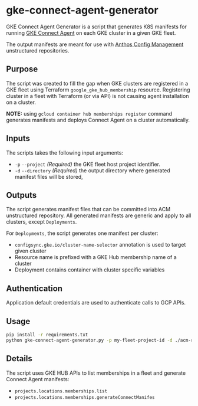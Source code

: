 # gke-connect-agent-generator

GKE Connect Agent Generator is a script that generates K8S manifests for running
[GKE Connect Agent](https://cloud.google.com/anthos/multicluster-management/connect/overview)
on each GKE cluster in a given GKE fleet.

The output manifests are meant for use with [Anthos Config Management](https://cloud.google.com/anthos/config-management)
unstructured repositories.

## Purpose

The script was created to fill the gap when GKE clusters are registered in a GKE fleet using Terraform
`google_gke_hub_membership` resource. Registering cluster in a fleet with Terraform (or via API) is
not causing agent installation on a cluster.

**NOTE:** using `gcloud container hub memberships
register` command generates manifests and deploys Connect Agent on a cluster automatically.

## Inputs

The scripts takes the following input arguments:

* `-p` `--project` *(Required)* the GKE fleet host project identifier.
* `-d` `--directory` *(Required)* the output directory where generated manifest files will be stored,

## Outputs

The script generates manifest files that can be committed into ACM unstructured repository.
All generated manifests are generic and apply to all clusters, except `Deployments`.

For `Deployments`, the script generates one manifest per cluster:

* `configsync.gke.io/cluster-name-selector` annotation is used to target given cluster
* Resource name is prefixed with a GKE Hub membership name of a cluster
* Deployment contains container with cluster specific variables

## Authentication

Application default credentials are used to authenticate calls to GCP APIs.

## Usage

```sh
pip install -r requirements.txt
python gke-connect-agent-generator.py -p my-fleet-project-id -d ./acm-repo/configsync/connect-agent
```

## Details

The script uses GKE HUB APIs to list memberships in a fleet and generate Connect Agent manifests:

* `projects.locations.memberships.list`
* `projects.locations.memberships.generateConnectManifes`